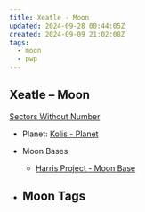 ```yaml
---
title: Xeatle - Moon
updated: 2024-09-28 00:44:05Z
created: 2024-09-09 21:02:08Z
tags:
  - moon
  - pwp
---
```


## Xeatle &ndash; Moon

[Sectors Without Number](https://sectorswithoutnumber.com/sector/bfDcBzTtgpeyLUfwzjio/moon/n40An10g6WHNCNq9c2L3)

- Planet: [Kolis - Planet](../../../Gaming/StarsWithoutNumber/PiratesWithoutPlunder/Kolis%20-%20Planet.md)

- Moon Bases
   -   [Harris Project - Moon Base](../../../Gaming/StarsWithoutNumber/PiratesWithoutPlunder/Harris%20Project%20-%20Moon%20Base.md)

- Moon Tags
	- 